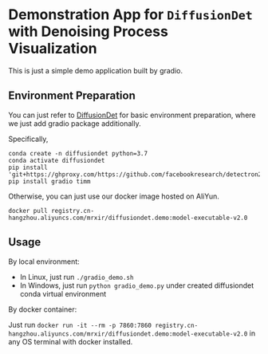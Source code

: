 # Demonstration App for `DiffusionDet` with Denoising Process Visualization

This is just a simple demo application built by gradio.

## Environment Preparation

You can just refer to [DiffusionDet](https://github.com/ShoufaChen/DiffusionDet) for basic environment preparation, where we just add gradio package additionally.

Specifically,

``` Shell
conda create -n diffusiondet python=3.7
conda activate diffusiondet
pip install 'git+https://ghproxy.com/https://github.com/facebookresearch/detectron2.git'
pip install gradio timm
```

Otherwise, you can just use our docker image hosted on AliYun.

``` Shell
docker pull registry.cn-hangzhou.aliyuncs.com/mrxir/diffusiondet.demo:model-executable-v2.0
```

## Usage

By local environment:

- In Linux, just run `./gradio_demo.sh`
- In Windows, just run `python gradio_demo.py` under created diffusiondet conda virtual environment

By docker container:

Just run `docker run -it --rm -p 7860:7860 registry.cn-hangzhou.aliyuncs.com/mrxir/diffusiondet.demo:model-executable-v2.0` in any OS terminal with docker installed.

